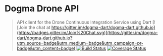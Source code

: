 # Dogma Drone API
> API client for the Drone Continuous Integration Service using Dart
[![Join the chat at https://gitter.im/dogma-dart/dogma-dart.github.io](https://badges.gitter.im/Join%20Chat.svg)](https://gitter.im/dogma-dart/dogma-dart.github.io?utm_source=badge&utm_medium=badge&utm_campaign=pr-badge&utm_content=badge)
[![Build Status](http://test.drone.io/api/badge/github.com/dogma-dart-apis/dogma-drone-api/status.svg?branch=master)](http://test.drone.io/github.com/dogma-dart-apis/dogma-drone-api)
[![Coverage Status](https://coveralls.io/repos/dogma-dart-apis/dogma-drone-api/badge.svg?branch=master&service=github)](https://coveralls.io/github/dogma-dart-apis/dogma-drone-api?branch=master)
